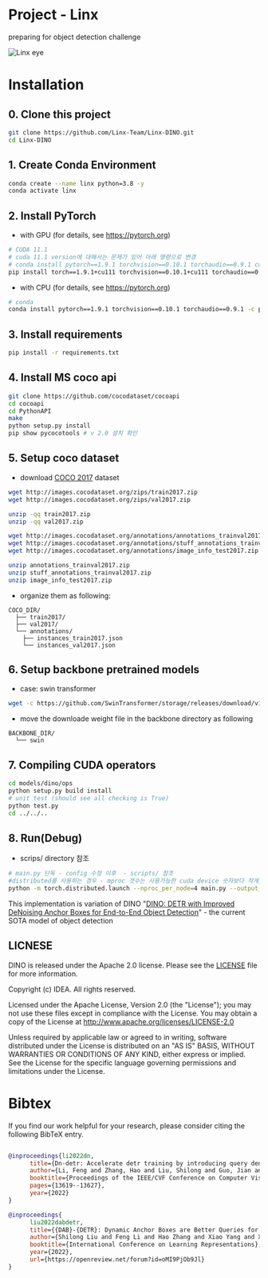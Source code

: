 # Project - Linx

preparing for object detection challenge

![Linx eye](https://user-images.githubusercontent.com/15726007/177371786-167eb74b-3953-435a-9aa2-d1bb779f1688.png)

# Installation

## 0. Clone this project
```bash
git clone https://github.com/Linx-Team/Linx-DINO.git
cd Linx-DINO
```

## 1. Create Conda Environment

```bash
conda create --name linx python=3.8 -y
conda activate linx
```

## 2. Install PyTorch

- with GPU (for details, see https://pytorch.org)

```bash
# CUDA 11.1
# cuda 11.1 version에 대해서는 문제가 있어 아래 명령으로 변경
# conda install pytorch==1.9.1 torchvision==0.10.1 torchaudio==0.9.1 cudatoolkit=10.2 -c pytorch
pip install torch==1.9.1+cu111 torchvision==0.10.1+cu111 torchaudio==0.9.1 -f https://download.pytorch.org/whl/torch_stable.html
```

- with CPU (for details, see https://pytorch.org)

```bash
# conda
conda install pytorch==1.9.1 torchvision==0.10.1 torchaudio==0.9.1 -c pytorch
```

## 3. Install requirements
```bash
pip install -r requirements.txt
```

## 4. Install MS coco api
```bash
git clone https://github.com/cocodataset/cocoapi
cd cocoapi
cd PythonAPI
make
python setup.py install
pip show pycocotools # v 2.0 설치 확인 
```

## 5. Setup coco dataset 
- download [COCO 2017](https://cocodataset.org/) dataset 
```bash
wget http://images.cocodataset.org/zips/train2017.zip
wget http://images.cocodataset.org/zips/val2017.zip

unzip -qq train2017.zip
unzip -qq val2017.zip

wget http://images.cocodataset.org/annotations/annotations_trainval2017.zip
wget http://images.cocodataset.org/annotations/stuff_annotations_trainval2017.zip
wget http://images.cocodataset.org/annotations/image_info_test2017.zip

unzip annotations_trainval2017.zip
unzip stuff_annotations_trainval2017.zip
unzip image_info_test2017.zip
```

- organize them as following:
```
COCO_DIR/
  ├── train2017/
  ├── val2017/
  └── annotations/
  	├── instances_train2017.json
  	└── instances_val2017.json
```

## 6. Setup backbone pretrained models
- case: swin transformer
```bash
wget -c https://github.com/SwinTransformer/storage/releases/download/v1.0.0/swin_large_patch4_window12_384_22k.pth
```
- move the downloade weight file in the backbone directory as following
```
BACKBONE_DIR/
  └── swin
```

## 7. Compiling CUDA operators
```sh
cd models/dino/ops
python setup.py build install
# unit test (should see all checking is True)
python test.py
cd ../../..
```

## 8. Run(Debug) 
- scrips/ directory 참조
```sh
# main.py 단독 - config 수정 이후  - scripts/ 참조
#distributed를 사용하는 경우 - mproc 갯수는 사용가능한 cuda device 숫자보다 작게, 
python -m torch.distributed.launch --nproc_per_node=4 main.py --output_dir logs/dino/swin -c config/DINO/DINO_4scale_swin.py --coco_path /home/ubuntu/.linx/datasets/coco_2017 --options dn_scalar=100 embed_init_tgt=TRUE dn_label_coef=1.0 dn_bbox_coef=1.0 use_ema=False dn_box_noise_scale=1.0 backbone_dir=/home/ubuntu/.linx/backbones/swin
```

This implementation is variation of DINO "[DINO: DETR with Improved DeNoising Anchor Boxes for End-to-End Object Detection](https://arxiv.org/abs/2203.03605)" - the current SOTA model of object detection


## LICNESE
DINO is released under the Apache 2.0 license. Please see the [LICENSE](LICNESE) file for more information.

Copyright (c) IDEA. All rights reserved.

Licensed under the Apache License, Version 2.0 (the "License"); you may not use these files except in compliance with the License. You may obtain a copy of the License at http://www.apache.org/licenses/LICENSE-2.0

Unless required by applicable law or agreed to in writing, software distributed under the License is distributed on an "AS IS" BASIS, WITHOUT WARRANTIES OR CONDITIONS OF ANY KIND, either express or implied. See the License for the specific language governing permissions and limitations under the License.

# Bibtex
If you find our work helpful for your research, please consider citing the following BibTeX entry.   
```bibtex

@inproceedings{li2022dn,
      title={Dn-detr: Accelerate detr training by introducing query denoising},
      author={Li, Feng and Zhang, Hao and Liu, Shilong and Guo, Jian and Ni, Lionel M and Zhang, Lei},
      booktitle={Proceedings of the IEEE/CVF Conference on Computer Vision and Pattern Recognition},
      pages={13619--13627},
      year={2022}
}

@inproceedings{
      liu2022dabdetr,
      title={{DAB}-{DETR}: Dynamic Anchor Boxes are Better Queries for {DETR}},
      author={Shilong Liu and Feng Li and Hao Zhang and Xiao Yang and Xianbiao Qi and Hang Su and Jun Zhu and Lei Zhang},
      booktitle={International Conference on Learning Representations},
      year={2022},
      url={https://openreview.net/forum?id=oMI9PjOb9Jl}
}
```
